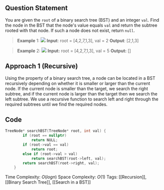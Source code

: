 ## Question Statement
You are given the `root` of a binary search tree (BST) and an integer `val`.
Find the node in the BST that the node's value equals `val` and return the subtree rooted with that node. If such a node does not exist, return `null`.
>**Example** 1:
>![](https://assets.leetcode.com/uploads/2021/01/12/tree1.jpg)
>**Input**: root = [4,2,7,1,3], val = 2
>**Output**: [2,1,3]

>**Example** 2:
>![](https://assets.leetcode.com/uploads/2021/01/12/tree2.jpg)
>**Input:** root = [4,2,7,1,3], val = 5
>**Output:** []

## Approach 1 (Recursive)
Using the property of a binary search tree, a node can be located in a BST recursively depending on whether it is smaller or larger than the current node. If the current node is smaller than the target, we search the right subtree, and if the current node is larger than the target then we search the left subtree. We use a recursive function to search left and right through the required subtrees until we find the required nodes.
## Code
```cpp
TreeNode* searchBST(TreeNode* root, int val) {
        if (root == nullptr)
            return NULL;
        if (root->val == val)
            return root;
        else if (root->val > val)
            return searchBST(root->left, val);
        return searchBST(root->right, val);
    }
```
Time Complexity: $O(logn)$
Space Complexity: $O(1)$
Tags: [[Recursion]], [[Binary Search Tree]], [[Search in a BST]]